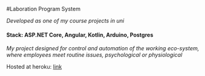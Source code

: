 #Laboration Program System

*Developed as one of my course projects in uni*

#### Stack: ASP.NET Core, Angular, Kotlin, Arduino, Postgres

*My project designed for control and automation of the working eco-system, where employees meet routine issues, psychological or physiological* 

Hosted at heroku: [link](http://github.com)
